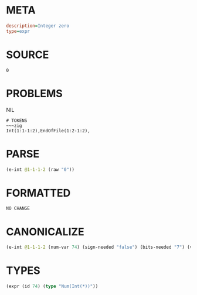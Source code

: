 # META
~~~ini
description=Integer zero
type=expr
~~~
# SOURCE
~~~roc
0
~~~
# PROBLEMS
NIL

~~~
# TOKENS
~~~zig
Int(1:1-1:2),EndOfFile(1:2-1:2),
~~~
# PARSE
~~~clojure
(e-int @1-1-1-2 (raw "0"))
~~~
# FORMATTED
~~~roc
NO CHANGE
~~~
# CANONICALIZE
~~~clojure
(e-int @1-1-1-2 (num-var 74) (sign-needed "false") (bits-needed "7") (value "0") (id 74))
~~~
# TYPES
~~~clojure
(expr (id 74) (type "Num(Int(*))"))
~~~